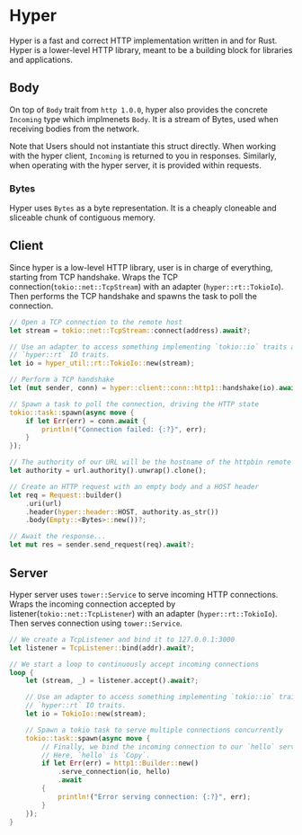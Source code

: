 # Hyper

Hyper is a fast and correct HTTP implementation written in and for Rust.
Hyper is a lower-level HTTP library, meant to be a building block for libraries and applications.

## Body

On top of `Body` trait from `http 1.0.0`, hyper also provides the concrete `Incoming` type which implmenets `Body`.
It is a stream of Bytes, used when receiving bodies from the network.

Note that Users should not instantiate this struct directly.
When working with the hyper client, `Incoming` is returned to you in responses.
Similarly, when operating with the hyper server, it is provided within requests.

### Bytes

Hyper uses `Bytes` as a byte representation.
It is a cheaply cloneable and sliceable chunk of contiguous memory.

## Client

Since hyper is a low-level HTTP library, user is in charge of everything, starting from TCP handshake.
Wraps the TCP connection(`tokio::net::TcpStream`) with an adapter (`hyper::rt::TokioIo`).
Then performs the TCP handshake and spawns the task to poll the connection.

```rs
// Open a TCP connection to the remote host
let stream = tokio::net::TcpStream::connect(address).await?;

// Use an adapter to access something implementing `tokio::io` traits as if they implement
// `hyper::rt` IO traits.
let io = hyper_util::rt::TokioIo::new(stream);

// Perform a TCP handshake
let (mut sender, conn) = hyper::client::conn::http1::handshake(io).await?;

// Spawn a task to poll the connection, driving the HTTP state
tokio::task::spawn(async move {
    if let Err(err) = conn.await {
        println!("Connection failed: {:?}", err);
    }
});

// The authority of our URL will be the hostname of the httpbin remote
let authority = url.authority().unwrap().clone();

// Create an HTTP request with an empty body and a HOST header
let req = Request::builder()
    .uri(url)
    .header(hyper::header::HOST, authority.as_str())
    .body(Empty::<Bytes>::new())?;

// Await the response...
let mut res = sender.send_request(req).await?;
```

## Server

Hyper server uses `tower::Service` to serve incoming HTTP connections.
Wraps the incoming connection accepted by listener(`tokio::net::TcpListener`) with an adapter (`hyper::rt::TokioIo`).
Then serves connection using `tower::Service`.

```rs
// We create a TcpListener and bind it to 127.0.0.1:3000
let listener = TcpListener::bind(addr).await?;

// We start a loop to continuously accept incoming connections
loop {
    let (stream, _) = listener.accept().await?;

    // Use an adapter to access something implementing `tokio::io` traits as if they implement
    // `hyper::rt` IO traits.
    let io = TokioIo::new(stream);

    // Spawn a tokio task to serve multiple connections concurrently
    tokio::task::spawn(async move {
        // Finally, we bind the incoming connection to our `hello` service
        // Here, `hello` is `Copy`.
        if let Err(err) = http1::Builder::new()
            .serve_connection(io, hello)
            .await
        {
            println!("Error serving connection: {:?}", err);
        }
    });
}
```
